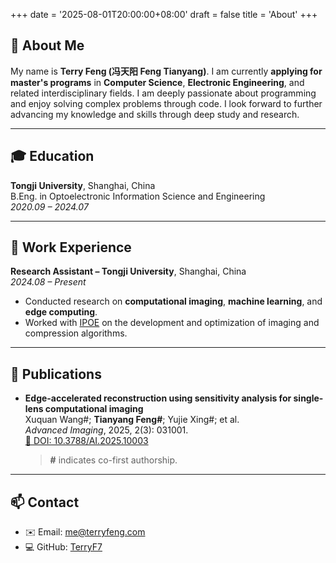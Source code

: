 +++
date = '2025-08-01T20:00:00+08:00'
draft = false
title = 'About'
+++

## 👋 About Me

My name is **Terry Feng (冯天阳 Feng Tianyang)**. I am currently **applying for master's programs** in **Computer Science**, **Electronic Engineering**, and related interdisciplinary fields. I am deeply passionate about programming and enjoy solving complex problems through code. I look forward to further advancing my knowledge and skills through deep study and research.

---

## 🎓 Education

**Tongji University**, Shanghai, China  
B.Eng. in Optoelectronic Information Science and Engineering  
*2020.09 – 2024.07*

---

## 💼 Work Experience

**Research Assistant – Tongji University**, Shanghai, China  
*2024.08 – Present*  

- Conducted research on **computational imaging**, **machine learning**, and **edge computing**.  
- Worked with [IPOE](https://ipoe.tongji.edu.cn/en/) on the development and optimization of imaging and compression algorithms.

---

## 🔬 Publications

- **Edge-accelerated reconstruction using sensitivity analysis for single-lens computational imaging**  
  Xuquan Wang#; **Tianyang Feng#**; Yujie Xing#; et al.  
  *Advanced Imaging*, 2025, 2(3): 031001.  
  [📄 DOI: 10.3788/AI.2025.10003](http://doi.org/10.3788/AI.2025.10003)  
  > **#** indicates co-first authorship.

---

## 📫 Contact

- ✉️ Email: [me@terryfeng.com](mailto:me@terryfeng.com)  
- 💻 GitHub: [TerryF7](https://github.com/TerryF7)
